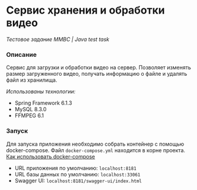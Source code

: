# Сервис хранения и обработки видео

*Тестовое задание ММВС | Java test task*

### Описание

Сервис для загрузки и обработки видео на сервер. 
Позволяет изменять размер загруженного видео, получать информацию о файле 
и удалять файл из хранилища.

*Использованы технологии:*
* Spring Framework 6.1.3
* MySQL 8.3.0
* FFMPEG 6.1



### Запуск

Для запуска приложения необходимо собрать контейнер с помощью docker-compose. Файл ``docker-compose.yml`` находится в корне проекта. 
[Как использовать docker-compose](https://docs.docker.com/compose/gettingstarted/#step-4-build-and-run-your-app-with-compose)

* URL приложения по умолчанию: `localhost:8181`  
* URL базы данных по умолчанию: `localhost:33061`
* Swagger UI: `localhost:8181/swagger-ui/index.html`
